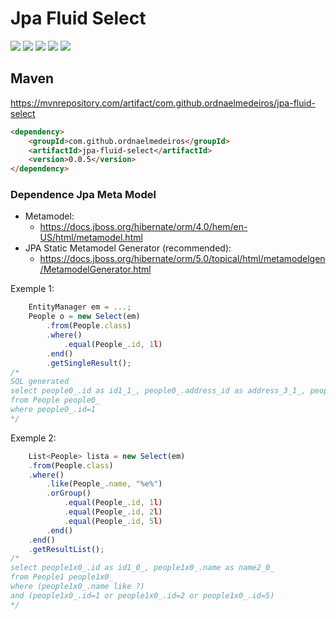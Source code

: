 # Jpa Fluid Select

![](https://img.shields.io/github/stars/ordnaelmedeiros/jpa-fluid-select.svg) ![](https://img.shields.io/github/forks/ordnaelmedeiros/jpa-fluid-select.svg) ![](https://img.shields.io/github/tag/ordnaelmedeiros/jpa-fluid-select.svg) ![](https://img.shields.io/github/release/ordnaelmedeiros/jpa-fluid-select.svg) ![](https://img.shields.io/github/issues/ordnaelmedeiros/jpa-fluid-select.svg)

## Maven
https://mvnrepository.com/artifact/com.github.ordnaelmedeiros/jpa-fluid-select
```html
<dependency>
	<groupId>com.github.ordnaelmedeiros</groupId>
	<artifactId>jpa-fluid-select</artifactId>
	<version>0.0.5</version>
</dependency>
```

### Dependence Jpa Meta Model
- Metamodel:
	- https://docs.jboss.org/hibernate/orm/4.0/hem/en-US/html/metamodel.html
- JPA Static Metamodel Generator (recommended):
	- https://docs.jboss.org/hibernate/orm/5.0/topical/html/metamodelgen/MetamodelGenerator.html

Exemple 1:
```javascript
	EntityManager em = ...;
	People o = new Select(em)
		.from(People.class)
		.where()
			.equal(People_.id, 1l)
		.end()
		.getSingleResult();
/*
SQL generated
select people0_.id as id1_1_, people0_.address_id as address_3_1_, people0_.name as name2_1_ 
from People people0_
where people0_.id=1
*/
```

Exemple 2:

```javascript
	List<People> lista = new Select(em)
	.from(People.class)
	.where()
		.like(People_.name, "%e%")
		.orGroup()
			.equal(People_.id, 1l)
			.equal(People_.id, 2l)
			.equal(People_.id, 5l)
		.end()
	.end()
	.getResultList();
/*
select people1x0_.id as id1_0_, people1x0_.name as name2_0_ 
from People1 people1x0_ 
where (people1x0_.name like ?) 
and (people1x0_.id=1 or people1x0_.id=2 or people1x0_.id=5)
*/
```
